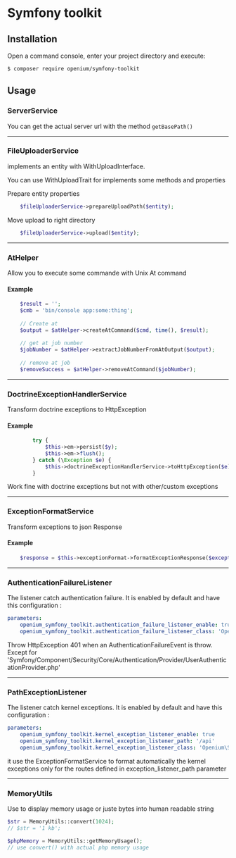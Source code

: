 Symfony toolkit
===============

Installation
------------

Open a command console, enter your project directory and execute:

```bash
$ composer require openium/symfony-toolkit
```

Usage
-----

### ServerService

You can get the actual server url with the method `getBasePath()`

---

### FileUploaderService

implements an entity with WithUploadInterface.

You can use WithUploadTrait for implements some methods and properties

Prepare entity properties
~~~php
    $fileUploaderService->prepareUploadPath($entity);
~~~

Move upload to right directory
~~~php
    $fileUploaderService->upload($entity);
~~~

---

### AtHelper

Allow you to execute some commande with Unix At command

#### Example

~~~php
    $result = '';
    $cmb = 'bin/console app:some:thing';
    
    // Create at
    $output = $atHelper->createAtCommand($cmd, time(), $result);
    
    // get at job number
    $jobNumber = $atHelper->extractJobNumberFromAtOutput($output);
    
    // remove at job
    $removeSuccess = $atHelper->removeAtCommand($jobNumber);
~~~


---

### DoctrineExceptionHandlerService

Transform doctrine exceptions to HttpException

#### Example

~~~php
        try {
            $this->em->persist($y);
            $this->em->flush();
        } catch (\Exception $e) {
            $this->doctrineExceptionHandlerService->toHttpException($e);
        }
~~~

Work fine with doctrine exceptions but not with other/custom exceptions

---

### ExceptionFormatService

Transform exceptions to json Response

#### Example

~~~php
    $response = $this->exceptionFormat->formatExceptionResponse($exception);
~~~

---

### AuthenticationFailureListener

The listener catch authentication failure.
It is enabled by default and have this configuration :

~~~yaml
parameters:
    openium_symfony_toolkit.authentication_failure_listener_enable: true
    openium_symfony_toolkit.authentication_failure_listener_class: 'Openium\SymfonyToolKitBundle\EventListener\AuthenticationFailureListener'
~~~

Throw HttpException 401 when an AuthenticationFailureEvent is throw.
Except for 'Symfony/Component/Security/Core/Authentication/Provider/UserAuthenticationProvider.php'

---

### PathExceptionListener

The listener catch kernel exceptions.
It is enabled by default and have this configuration :

~~~yaml
parameters:
    openium_symfony_toolkit.kernel_exception_listener_enable: true
    openium_symfony_toolkit.kernel_exception_listener_path: '/api'
    openium_symfony_toolkit.kernel_exception_listener_class: 'Openium\SymfonyToolKitBundle\EventListener\PathExceptionListener'
~~~

it use the ExceptionFormatService to format automatically the kernel exceptions
only for the routes defined in exception_listener_path parameter

---

### MemoryUtils

Use to display memory usage or juste bytes into human readable string

~~~php
$str = MemoryUtils::convert(1024);
// $str = '1 kb';

$phpMemory = MemoryUtils::getMemoryUsage();
// use convert() with actual php memory usage
~~~
